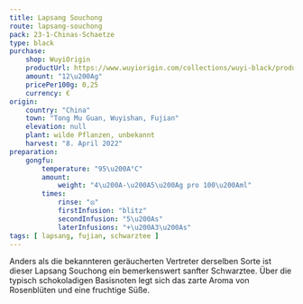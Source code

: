 ```yaml
---
title: Lapsang Souchong
route: lapsang-souchong
pack: 23-1-Chinas-Schaetze
type: black
purchase:
    shop: WuyiOrigin
    productUrl: https://www.wuyiorigin.com/collections/wuyi-black/products/wild-lapsang-souchong-%E9%87%8E%E7%94%9F%E5%B0%8F%E7%A7%8D2022?variant=39907726131288
    amount: "12\u200Ag"
    pricePer100g: 0,25
    currency: €
origin:
    country: "China"
    town: "Tong Mu Guan, Wuyishan, Fujian"
    elevation: null
    plant: wilde Pflanzen, unbekannt
    harvest: "8. April 2022"
preparation:
    gongfu:
        temperature: "95\u200A°C"
        amount:
            weight: "4\u200A-\u200A5\u200Ag pro 100\u200Aml"
        times:
            rinse: "⦻"
            firstInfusion: "blitz"
            secondInfusion: "5\u200As"
            laterInfusions: "+\u200A3\u200As"
tags: [ lapsang, fujian, schwarztee ]
---
```

Anders als die bekannteren geräucherten Vertreter derselben Sorte ist dieser Lapsang Souchong ein bemerkenswert sanfter Schwarztee. Über die typisch schokoladigen Basisnoten legt sich das zarte Aroma von Rosenblüten und eine fruchtige Süße.
